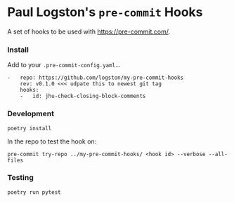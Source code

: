 # Paul Logston's `pre-commit` Hooks

A set of hooks to be used with https://pre-commit.com/.

### Install

Add to your `.pre-commit-config.yaml`...

```
-   repo: https://github.com/logston/my-pre-commit-hooks
    rev: v0.1.0 <<< udpate this to newest git tag
    hooks:
    -   id: jhu-check-closing-block-comments
```

### Development
```
poetry install
```

In the repo to test the hook on:

```
pre-commit try-repo ../my-pre-commit-hooks/ <hook id> --verbose --all-files
```

### Testing
```
poetry run pytest
```

